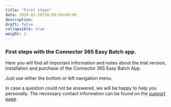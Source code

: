 ```yaml
---
title: "First steps"
date: 2020-02-28T10:08:56+09:00
description: 
draft: false
collapsible: true
weight: 2
---
```

### First steps with the Connector 365 Easy Batch app.

Here you will find all important information and notes about the trial version, installation and purchase of the Connector 365 Easy Batch App.

Just use either the bottom or left navigation menu.

In case a question could not be answered, we will be happy to help you personally. The necessary contact information can be found on the [support page](en-us/apps/easy-batch/help-support/).